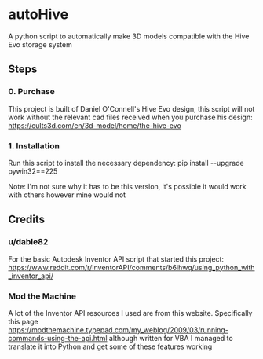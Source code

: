 # autoHive
 A python script to automatically make 3D models compatible with the Hive Evo storage system

## Steps
### 0. Purchase
This project is built of Daniel O'Connell's Hive Evo design, this script will not work without the relevant cad files received when you purchase his design: https://cults3d.com/en/3d-model/home/the-hive-evo

### 1. Installation
Run this script to install the necessary dependency:
    pip install --upgrade pywin32==225

Note: I'm not sure why it has to be this version, it's possible it would work with others however mine would not

## Credits
### u/dable82 
For the basic Autodesk Inventor API script that started this project:
https://www.reddit.com/r/InventorAPI/comments/b6ihwq/using_python_with_inventor_api/

### Mod the Machine
A lot of the Inventor API resources I used are from this website. Specifically this page https://modthemachine.typepad.com/my_weblog/2009/03/running-commands-using-the-api.html although written for VBA I managed to translate it into Python and get some of these features working